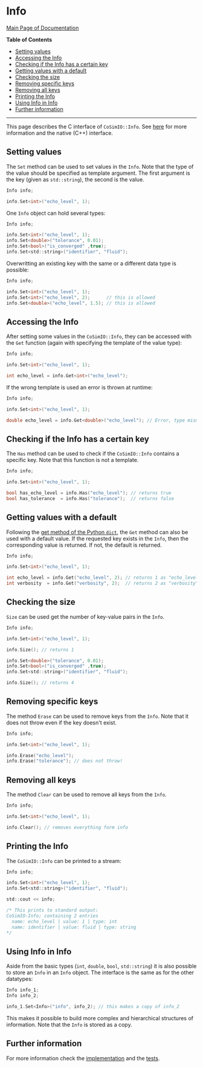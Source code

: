 # Info

[Main Page of Documentation](https://kratosmultiphysics.github.io/CoSimIO/)

**Table of Contents**
<!-- @import "[TOC]" {cmd="toc" depthFrom=2 depthTo=6 orderedList=false} -->

<!-- code_chunk_output -->

- [Setting values](#setting-values)
- [Accessing the Info](#accessing-the-info)
- [Checking if the Info has a certain key](#checking-if-the-info-has-a-certain-key)
- [Getting values with a default](#getting-values-with-a-default)
- [Checking the size](#checking-the-size)
- [Removing specific keys](#removing-specific-keys)
- [Removing all keys](#removing-all-keys)
- [Printing the Info](#printing-the-info)
- [Using Info in Info](#using-info-in-info)
- [Further information](#further-information)

<!-- /code_chunk_output -->
---

This page describes the C interface of `CoSimIO::Info`. See [here](info_cpp.md) for more information and the native (C++) interface.


## Setting values
The `Set` method can be used to set values in the `Info`. Note that the type of the value should be specified as template argument. The first argument is the key (given as `std::string`), the second is the value.

```c
Info info;

info.Set<int>("echo_level", 1);
```

One `Info` object can hold several types:
```c
Info info;

info.Set<int>("echo_level", 1);
info.Set<double>("tolerance", 0.01);
info.Set<bool>("is_converged" ,true);
info.Set<std::string>("identifier", "fluid");
```

Overwritting an existing key with the same or a different data type is possible:
```c
Info info;

info.Set<int>("echo_level", 1);
info.Set<int>("echo_level", 2);      // this is allowed
info.Set<double>("echo_level", 1.5); // this is allowed
```

## Accessing the Info
After setting some values in the `CoSimIO::Info`, they can be accessed with the `Get` function (again with specifying the template of the value type):

```c
Info info;

info.Set<int>("echo_level", 1);

int echo_level = info.Get<int>("echo_level");
```

If the wrong template is used an error is thrown at runtime:
```c
Info info;

info.Set<int>("echo_level", 1);

double echo_level = info.Get<double>("echo_level"); // Error, type mismatch, also tells which type was expected
```

## Checking if the Info has a certain key
The `Has` method can be used to check if the `CoSimIO::Info` contains a specific key. Note that this function is not a template.

```c
Info info;

info.Set<int>("echo_level", 1);

bool has_echo_level = info.Has("echo_level"); // returns true
bool has_tolerance  = info.Has("tolerance");  // returns false
```

## Getting values with a default
Following the [get method of the Python `dict`](https://docs.python.org/3/library/stdtypes.html#dict.get), the `Get` method can also be used with a default value. If the requested key exists in the `Info`, then the corresponding value is returned. If not, the default is returned.

```c
Info info;

info.Set<int>("echo_level", 1);

int echo_level = info.Get("echo_level", 2); // returns 1 as "echo_level" exists
int verbosity  = info.Get("verbosity", 2);  // returns 2 as "verbosity" doesn't exist
```

## Checking the size
`Size` can be used get the number of key-value pairs in the `Info`.

```c
Info info;

info.Set<int>("echo_level", 1);

info.Size(); // returns 1

info.Set<double>("tolerance", 0.01);
info.Set<bool>("is_converged" ,true);
info.Set<std::string>("identifier", "fluid");

info.Size(); // returns 4
```

## Removing specific keys
The method `Erase` can be used to remove keys from the `Info`. Note that it does not throw even if the key doesn't exist.

```c
Info info;

info.Set<int>("echo_level", 1);

info.Erase("echo_level");
info.Erase("tolerance"); // does not throw!
```

## Removing all keys
The method `Clear` can be used to remove all keys from the `Info`.

```c
Info info;

info.Set<int>("echo_level", 1);

info.Clear(); // removes everything form info
```

## Printing the Info
The `CoSimIO::Info` can be printed to a stream:

```c
Info info;

info.Set<int>("echo_level", 1);
info.Set<std::string>("identifier", "fluid");

std::cout << info;

/* This prints to standard output:
CoSimIO-Info; containing 2 entries
  name: echo_level | value: 1 | type: int
  name: identifier | value: fluid | type: string
*/
```

## Using Info in Info
Aside from the basic types (`int`, `double`, `bool`, `std::string`) it is also possible to store an `Info` in an `Info` object. The interface is the same as for the other datatypes:
```c
Info info_1;
Info info_2;

info_1.Set<Info>("info", info_2); // this makes a copy of info_2
```

This makes it possible to build more complex and hierarchical structures of information. Note that the `Info` is stored as a copy.


## Further information
For more information check the [implementation](https://github.com/KratosMultiphysics/CoSimIO/blob/master/co_sim_io/c/co_sim_io_c_info.h) and the [tests](https://github.com/KratosMultiphysics/CoSimIO/tree/master/tests/co_sim_io/c/info).
